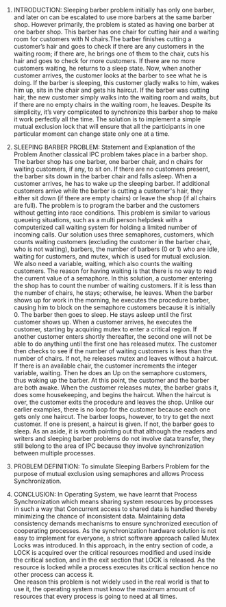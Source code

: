 1.    INTRODUCTION:
Sleeping barber problem initially has only one barber, and later on can be escalated to use more barbers at the same barber shop. However primarily, the problem is stated as having one barber at one barber shop. This barber has one chair for cutting hair and a waiting room for customers with N chairs.The barber finishes cutting a customer’s hair and goes to check if there are any customers in the waiting room; if there are, he brings one of them to the chair, cuts his hair and goes to check for more customers. If there are no more customers waiting, he returns to a sleep state. Now, when another customer arrives, the customer looks at the barber to see what he is doing. If the barber is sleeping, this customer gladly walks to him, wakes him up, sits in the chair and gets his haircut. If the barber was cutting hair, the new customer simply walks into the waiting room and waits, but if there are no empty chairs in the waiting room, he leaves. Despite its simplicity, it’s very complicated to synchronize this barber shop to make it work perfectly all the time. The solution is to implement a simple mutual exclusion lock that will ensure that all the participants in one particular moment can change state only one at a time.
 
2. SLEEPING BARBER PROBLEM:
Statement and Explanation of the Problem
Another classical IPC problem takes place in a barber shop. The barber shop has one barber, one barber chair, and n chairs for waiting customers, if any, to sit on. If there are no customers present, the barber sits down in the barber chair and falls asleep. When a customer arrives, he has to wake up the sleeping barber. If additional customers arrive while the barber is cutting a customer's hair, they either sit down (if there are empty chairs) or leave the shop (if all chairs are full). The problem is to program the barber and the customers without getting into race conditions. This problem is similar to various queueing situations, such as a multi person helpdesk with a computerized call waiting system for holding a limited number of incoming calls.
Our solution uses three semaphores, customers, which counts waiting customers (excluding the customer in the barber chair, who is not waiting), barbers, the number of barbers (0 or 1) who are idle, waiting for customers, and mutex, which is used for mutual exclusion. We also need a variable, waiting, which also counts the waiting customers. The reason for having waiting is that there is no way to read the current value of a semaphore. In this solution, a customer entering the shop has to count the number of waiting customers. If it is less than the number of chairs, he stays; otherwise, he leaves.
When the barber shows up for work in the morning, he executes the procedure barber, causing him to block on the semaphore customers because it is initially 0. The barber then goes to sleep. He stays asleep until the first customer shows up.
 	When a customer arrives, he executes the customer, starting by acquiring mutex to enter a critical region. If another customer enters shortly thereafter, the second one will not be able to do anything until the first one has released mutex. The customer then checks to see if the number of waiting customers is less than the number of chairs. If not, he releases mutex and leaves without a haircut.
 	If there is an available chair, the customer increments the integer variable, waiting. Then he does an Up on the semaphore customers, thus waking up the barber. At this point, the customer and the barber are both awake. When the customer releases mutex, the barber grabs it, does some housekeeping, and begins the haircut.
 	When the haircut is over, the customer exits the procedure and leaves the shop. Unlike our earlier examples, there is no loop for the customer because each one gets only one haircut. The barber loops, however, to try to get the next customer. If one is present, a haircut is given. If not, the barber goes to sleep.
 	As an aside, it is worth pointing out that although the readers and writers and sleeping barber problems do not involve data transfer, they still belong to the area of IPC because they involve synchronization between multiple processes.
 
3. PROBLEM DEFINITION:
To simulate Sleeping Barbers Problem for the purpose of  mutual exclusion using semaphores and allows Process Synchronization. 

4. CONCLUSION:
In Operating System, we have learnt that Process Synchronization which means sharing system resources by processes in such a way that Concurrent access to shared data is handled thereby minimizing the chance of inconsistent data. Maintaining data consistency demands mechanisms to ensure synchronized execution of cooperating processes. As the synchronization hardware solution is not easy to implement for everyone, a strict software approach called Mutex Locks was introduced. In this approach, in the entry section of code, a LOCK is acquired over the critical resources modified and used inside the critical section, and in the exit section that LOCK is released.
As the resource is locked while a process executes its critical section hence no other process can access it.	
One reason this problem is not widely used in the real world is that to use it, the operating system must know the maximum amount of resources that every process is going to need at all times.